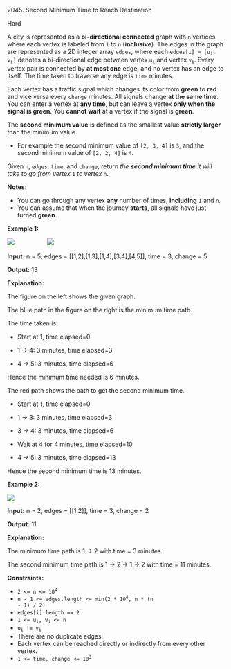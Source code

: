 2045\. Second Minimum Time to Reach Destination

Hard

A city is represented as a **bi-directional connected** graph with `n` vertices where each vertex is labeled from `1` to `n` (**inclusive**). The edges in the graph are represented as a 2D integer array `edges`, where each <code>edges[i] = [u<sub>i</sub>, v<sub>i</sub>]</code> denotes a bi-directional edge between vertex <code>u<sub>i</sub></code> and vertex <code>v<sub>i</sub></code>. Every vertex pair is connected by **at most one** edge, and no vertex has an edge to itself. The time taken to traverse any edge is `time` minutes.

Each vertex has a traffic signal which changes its color from **green** to **red** and vice versa every `change` minutes. All signals change **at the same time**. You can enter a vertex at **any time**, but can leave a vertex **only when the signal is green**. You **cannot wait** at a vertex if the signal is **green**.

The **second minimum value** is defined as the smallest value **strictly larger** than the minimum value.

*   For example the second minimum value of `[2, 3, 4]` is `3`, and the second minimum value of `[2, 2, 4]` is `4`.

Given `n`, `edges`, `time`, and `change`, return _the **second minimum time** it will take to go from vertex_ `1` _to vertex_ `n`.

**Notes:**

*   You can go through any vertex **any** number of times, **including** `1` and `n`.
*   You can assume that when the journey **starts**, all signals have just turned **green**.

**Example 1:**

![](https://assets.leetcode.com/uploads/2021/09/29/e1.png)         ![](https://assets.leetcode.com/uploads/2021/09/29/e2.png)

**Input:** n = 5, edges = [[1,2],[1,3],[1,4],[3,4],[4,5]], time = 3, change = 5

**Output:** 13

**Explanation:** 

The figure on the left shows the given graph.

The blue path in the figure on the right is the minimum time path. 

The time taken is: 

- Start at 1, time elapsed=0 

- 1 -> 4: 3 minutes, time elapsed=3 

- 4 -> 5: 3 minutes, time elapsed=6 
  
Hence the minimum time needed is 6 minutes. 

The red path shows the path to get the second minimum time. 

- Start at 1, time elapsed=0 

- 1 -> 3: 3 minutes, time elapsed=3 

- 3 -> 4: 3 minutes, time elapsed=6 

- Wait at 4 for 4 minutes, time elapsed=10 

- 4 -> 5: 3 minutes, time elapsed=13 
  
Hence the second minimum time is 13 minutes.

**Example 2:**

![](https://assets.leetcode.com/uploads/2021/09/29/eg2.png)

**Input:** n = 2, edges = [[1,2]], time = 3, change = 2

**Output:** 11

**Explanation:** 

The minimum time path is 1 -> 2 with time = 3 minutes. 

The second minimum time path is 1 -> 2 -> 1 -> 2 with time = 11 minutes.

**Constraints:**

*   <code>2 <= n <= 10<sup>4</sup></code>
*   <code>n - 1 <= edges.length <= min(2 * 10<sup>4</sup>, n * (n - 1) / 2)</code>
*   `edges[i].length == 2`
*   <code>1 <= u<sub>i</sub>, v<sub>i</sub> <= n</code>
*   <code>u<sub>i</sub> != v<sub>i</sub></code>
*   There are no duplicate edges.
*   Each vertex can be reached directly or indirectly from every other vertex.
*   <code>1 <= time, change <= 10<sup>3</sup></code>